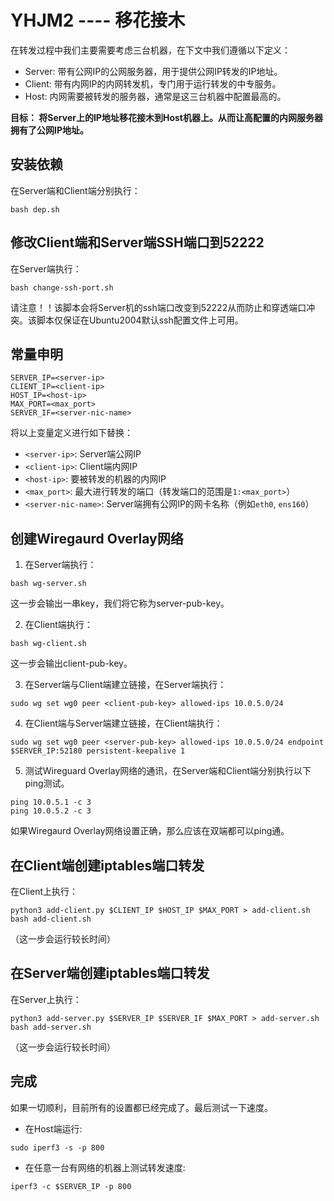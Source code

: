 # YHJM2 ---- 移花接木

在转发过程中我们主要需要考虑三台机器，在下文中我们遵循以下定义：
* Server: 带有公网IP的公网服务器，用于提供公网IP转发的IP地址。
* Client: 带有内网IP的内网转发机，专门用于运行转发的中专服务。
* Host: 内网需要被转发的服务器，通常是这三台机器中配置最高的。

**目标： 将Server上的IP地址移花接木到Host机器上。从而让高配置的内网服务器拥有了公网IP地址。**

## 安装依赖
在Server端和Client端分别执行：
```
bash dep.sh
```
## 修改Client端和Server端SSH端口到52222
在Server端执行：
```
bash change-ssh-port.sh
```
请注意！！该脚本会将Server机的ssh端口改变到52222从而防止和穿透端口冲突。该脚本仅保证在Ubuntu2004默认ssh配置文件上可用。

## 常量申明
```
SERVER_IP=<server-ip>
CLIENT_IP=<client-ip>
HOST_IP=<host-ip>
MAX_PORT=<max_port>
SERVER_IF=<server-nic-name>
```
将以上变量定义进行如下替换：
* `<server-ip>`: Server端公网IP
* `<client-ip>`: Client端内网IP
* `<host-ip>`: 要被转发的机器的内网IP
* `<max_port>`: 最大进行转发的端口（转发端口的范围是`1:<max_port>`）
* `<server-nic-name>`: Server端拥有公网IP的网卡名称（例如`eth0`, `ens160`）

## 创建Wiregaurd Overlay网络
1. 在Server端执行：
```
bash wg-server.sh
```
这一步会输出一串key，我们将它称为server-pub-key。

2. 在Client端执行：
```
bash wg-client.sh
```
这一步会输出client-pub-key。

3. 在Server端与Client端建立链接，在Server端执行：
```
sudo wg set wg0 peer <client-pub-key> allowed-ips 10.0.5.0/24
```
4. 在Client端与Server端建立链接，在Client端执行：
```
sudo wg set wg0 peer <server-pub-key> allowed-ips 10.0.5.0/24 endpoint $SERVER_IP:52180 persistent-keepalive 1
```
5. 测试Wireguard Overlay网络的通讯，在Server端和Client端分别执行以下ping测试。
```
ping 10.0.5.1 -c 3
ping 10.0.5.2 -c 3
```
如果Wiregaurd Overlay网络设置正确，那么应该在双端都可以ping通。

## 在Client端创建iptables端口转发
在Client上执行：
```
python3 add-client.py $CLIENT_IP $HOST_IP $MAX_PORT > add-client.sh
bash add-client.sh
```
（这一步会运行较长时间）

## 在Server端创建iptables端口转发
在Server上执行：
```
python3 add-server.py $SERVER_IP $SERVER_IF $MAX_PORT > add-server.sh
bash add-server.sh
```
（这一步会运行较长时间）

## 完成
如果一切顺利，目前所有的设置都已经完成了。最后测试一下速度。
* 在Host端运行:
```
sudo iperf3 -s -p 800
```
* 在任意一台有网络的机器上测试转发速度:
```
iperf3 -c $SERVER_IP -p 800
```
